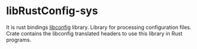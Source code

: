 # libRustConfig-sys

It is rust bindings [libconfig](https://github.com/hyperrealm/libconfig) library. Library for processing configuration files. 
Crate contains the libconfig translated headers to use this library in Rust programs.